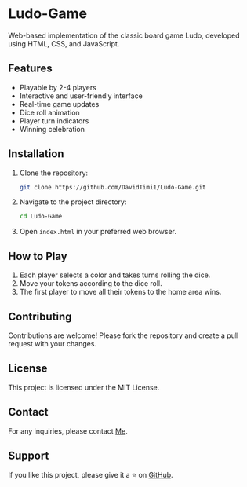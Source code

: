 # Ludo-Game
Web-based implementation of the classic board game Ludo, developed using HTML, CSS, and JavaScript.

## Features
- Playable by 2-4 players
- Interactive and user-friendly interface
- Real-time game updates
- Dice roll animation
- Player turn indicators
- Winning celebration

## Installation
1. Clone the repository:
    ```bash
    git clone https://github.com/DavidTimi1/Ludo-Game.git
    ```
2. Navigate to the project directory:
    ```bash
    cd Ludo-Game
    ```
3. Open `index.html` in your preferred web browser.

## How to Play
1. Each player selects a color and takes turns rolling the dice.
2. Move your tokens according to the dice roll.
3. The first player to move all their tokens to the home area wins.

## Contributing
Contributions are welcome! Please fork the repository and create a pull request with your changes.

## License
This project is licensed under the MIT License.

## Contact
For any inquiries, please contact [Me](mailto:duwagbale07@gmail.com).

## Support
If you like this project, please give it a ⭐ on [GitHub](https://github.com/DavidTimi1/Ludo-Game).
